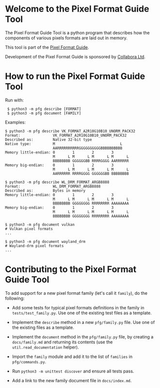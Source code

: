 # Welcome to the Pixel Format Guide Tool

The Pixel Format Guide Tool is a python program that describes how the
components of various pixels formats are laid out in memory.

This tool is part of the [Pixel Format Guide](https://afrantzis.github.io/pixel-format-guide).

Development of the Pixel Format Guide is sponsored by [Collabora Ltd](https://www.collabora.com).

# How to run the Pixel Format Guide Tool

Run with:

     $ python3 -m pfg describe [FORMAT]
     $ python3 -m pfg document [FAMILY]

Examples:

    $ python3 -m pfg describe VK_FORMAT_A2R10G10B10_UNORM_PACK32
    Format:               VK_FORMAT_A2R10G10B10_UNORM_PACK32
    Described as:         Native 32-bit type
    Native type:          M                              L
                          AARRRRRRRRRRGGGGGGGGGGBBBBBBBBBB
    Memory little-endian: 0        1        2        3
                          M      L M      L M      L M      L
                          BBBBBBBB GGGGGGBB RRRRGGGG AARRRRRR
    Memory big-endian:    0        1        2        3
                          M      L M      L M      L M      L
                          AARRRRRR RRRRGGGG GGGGGGBB BBBBBBBB

    $ python3 -m pfg describe WL_DRM_FORMAT_ARGB8888
    Format:               WL_DRM_FORMAT_ARGB8888
    Described as:         Bytes in memory
    Memory little-endian: 0        1        2        3
                          M      L M      L M      L M      L
                          BBBBBBBB GGGGGGGG RRRRRRRR AAAAAAAA
    Memory big-endian:    0        1        2        3
                          M      L M      L M      L M      L
                          BBBBBBBB GGGGGGGG RRRRRRRR AAAAAAAA

    $ python3 -m pfg document vulkan
    # Vulkan pixel formats
    ...

    $ python3 -m pfg document wayland_drm
    # Wayland-drm pixel formats
    ...

# Contributing to the Pixel Format Guide Tool

To add support for a new pixel format family (let's call it `family`), do the
following:

* Add some tests for typical pixel formats definitions in the family
  in `tests/test_family.py`.  Use one of the existing test files as a
  template.

* Implement the `describe` method in a new `pfg/family.py` file. Use one of the
  existing files as a template.

* Implement the `document` method in the `pfg/family.py` file, by creating a
  `docs/family.md` and returning its contents (use the
  `util.read_documentation` helper).

* Import the `family` module and add it to the list of `families` in
  `pfg/commands.py`.

* Run `python3 -m unittest discover` and ensure all tests pass.

* Add a link to the new family document file in `docs/index.md`.
